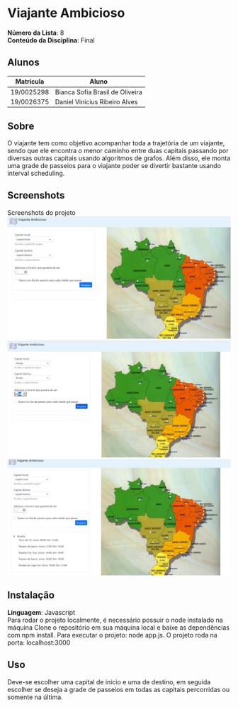 
# Viajante Ambicioso

**Número da Lista**: 8<br>
**Conteúdo da Disciplina**: Final<br>

## Alunos
|Matrícula | Aluno |
| -- | -- |
| 19/0025298 |  Bianca Sofia Brasil de Oliveira |
| 19/0026375  |  Daniel Vinicius Ribeiro Alves |

## Sobre 
O viajante tem como objetivo acompanhar toda a trajetória de um viajante, sendo que ele encontra o menor caminho entre duas capitais passando por diversas outras capitais usando algoritmos de grafos. Além disso, ele monta uma grade de passeios para o viajante poder se divertir bastante usando interval scheduling.

## Screenshots
Screenshots do projeto
	![Página 1](prints/pagina1.png)
	![Página 2](prints/pagina2.png)
	![Página 3](prints/pagina3.png)


## Instalação 
**Linguagem**: Javascript<br>
Para rodar o projeto localmente, é necessário possuir o node instalado na máquina
Clone o repositório em sua máquina local e baixe as dependências com npm install.
Para executar o projeto: node app.js.
O projeto roda na porta: localhost:3000

## Uso 
Deve-se escolher uma capital de inicio e uma de destino, em seguida escolher se deseja a grade de passeios em todas as capitais percorridas ou somente na última.






